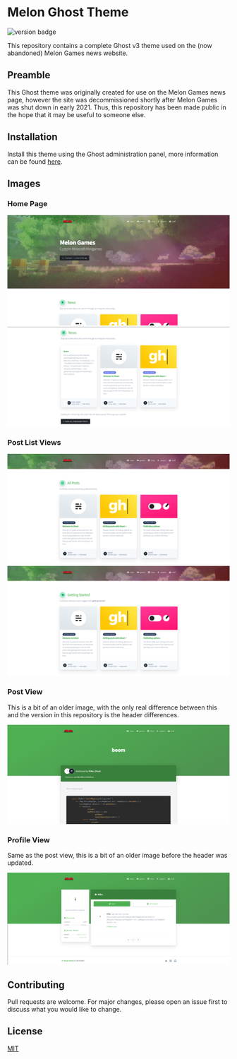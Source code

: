 # Melon Ghost Theme

![version badge](https://img.shields.io/badge/version-1.0.0-2573bc)

This repository contains a complete Ghost v3 theme used on the (now abandoned) Melon Games news website.

## Preamble

This Ghost theme was originally created for use on the Melon Games news page, however the site was decommissioned shortly after Melon Games was shut down in early 2021. Thus, this repository has been made public in the hope that it may be useful to someone else.

## Installation

Install this theme using the Ghost administration panel, more information can be found [here](https://ghost.org/help/installing-a-theme/).

## Images

### Home Page

![home page](.github/home.png)
![bottom of home](.github/home-bottom.png)

### Post List Views

![all posts](.github/all-posts.png)
![tagged posts](.github/tagged-posts.png)

### Post View

This is a bit of an older image, with the only real difference between this and the version in this repository is the header differences.

![test post](.github/post.png)

### Profile View

Same as the post view, this is a bit of an older image before the header was updated.

![profile](.github/profile.png)

## Contributing
Pull requests are welcome. For major changes, please open an issue first to discuss what you would like to change.

## License
[MIT](https://choosealicense.com/licenses/mit/)